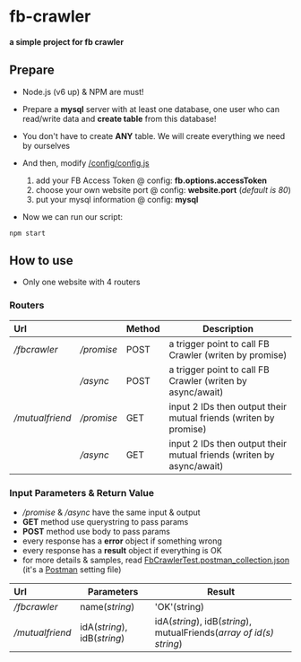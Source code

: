 # fb-crawler
#### a simple project for fb crawler

## Prepare
- Node.js (v6 up) & NPM are must!

- Prepare a **mysql** server with at least one database, one user who can read/write data and **create table** from this database! 
- You don't have to create **ANY** table. We will create everything we need by ourselves

- And then, modify [/config/config.js](/config/config.js) 

    1. add your FB Access Token @ config: **fb.options.accessToken**
    2. choose your own website port @ config: **website.port** (*default is 80*)
    3. put your mysql information @ config: **mysql**
- Now we can run our script:
```
npm start
```


## How to use
- Only one website with 4 routers

### Routers
|Url||Method|Description|
|:-|-|-|--|
|*/fbcrawler*|*/promise*| POST | a trigger point to call FB Crawler (writen by promise) |
||*/async*| POST | a trigger point to call FB Crawler (writen by async/await) |
|*/mutualfriend*|*/promise*| GET | input 2 IDs then output their mutual friends  (writen by promise) |
||*/async*| GET | input 2 IDs then output their mutual friends (writen by async/await) |

### Input Parameters & Return Value
- */promise* & */async* have the same input & output 
- **GET** method use querystring to pass params
- **POST** method use body to pass params
- every response has a **error** object if something wrong
- every response has a **result** object if everything is OK
- for more details & samples, read [FbCrawlerTest.postman_collection.json](/test/FbCrawlerTest.postman_collection.json) (it's a [Postman](https://www.getpostman.com/) setting file)

|Url|Parameters| Result |
|:-|-|-|
|*/fbcrawler*| name(*string*) | 'OK'(string)|
|*/mutualfriend*| idA(*string*), idB(*string*)| idA(*string*), idB(*string*), mutualFriends(*array of id(s) string*)|



